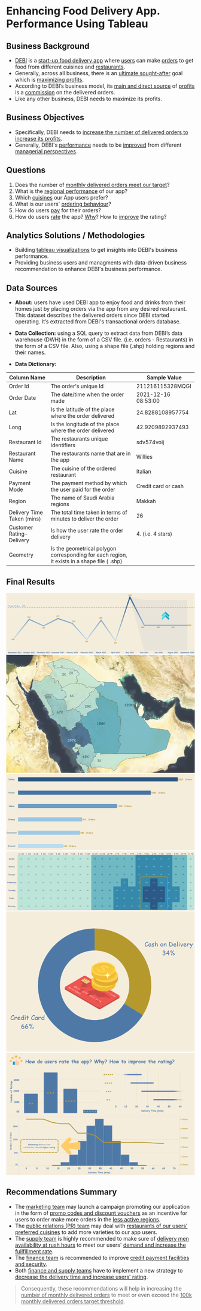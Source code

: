 # **Enhancing Food Delivery App. Performance Using Tableau**


## **Business Background** 

   - <u>DEBI</u> is a <u>start-up food delivery app</u> where <u>users</u> can make <u>orders</u> to get food from different cuisines and <u>restaurants</u>. 
   - Generally, across all business, there is an <u>ultimate sought-after</u> goal which is <u>maximizing profits</u>. 
   - According to DEBI’s business model, its <u>main and direct source</u> of <u>profits</u> is a <u>commission</u> on the delivered orders. 
   - Like any other business, DEBI needs to maximize its profits. 
    

## **Business Objectives**

   - Specifically, DEBI needs to <u>increase the number of delivered orders to increase its profits</u>.
   - Generally, DEBI's <u>performance</u> needs to be <u>improved</u> from different <u>managerial perspectives</u>.


## **Questions** 

   1. Does the number of <u>monthly delivered orders meet our target</u>?
   2. What is the <u>regional performance</u> of our app?
   3. Which <u>cuisines</u> our App users prefer?
   4. What is our users' <u>ordering behaviour</u>?
   5. How do users <u>pay</u> for their orders?
   6. How do users <u>rate</u> the app? <u>Why</u>? How to <u>improve</u> the rating?


## **Analytics Solutions / Methodologies**

   - Building <u>tableau visualizations</u> to get insights into DEBI's business performance.
   - Providing business users and managments with data-driven business recommendation to enhance DEBI's business performance.


## **Data Sources**

- **About:** users have used DEBI app to enjoy food and drinks from their homes just by placing orders via the app from any desired restaurant. This dataset describes the delivered orders since DEBI started operating. It’s extracted from DEBI's transactional orders database.   

- **Data Collection:** using a SQL query to extract data from DEBI’s data warehouse (DWH) in the form of a CSV file. (i.e. orders - Restaurants) in the form of a CSV file. Also, using a shape file (.shp) holding regions and their names. 

- **Data Dictionary:**

| Column Name | Description | Sample Value  |
|-------------|-------------|---------------|
| Order Id    | The order's unique Id  | 211216115328MQGI |
| Order Date | The date/time when the order made | 2021-12-16 08:53:00 |	
| Lat | Is the latitude of the place where the order delivered  | 24.8288108957754 |
| Long   | Is the longitude of the place where the order delivered  | 42.9209892937493	|
| Restaurant Id    | The restaurants unique identifiers  | sdv574voij |
| Restaurant Name | The restaurants name that are in the app | Willies |
| Cuisine | The cuisine of the ordered restaurant | Italian | 
| Payment Mode | The payment method by which the user paid for the order | Credit card or cash | 
| Region | The name of Saudi Arabia regions | Makkah | 
| Delivery Time Taken (mins) | The total time taken in terms of minutes to deliver the order | 26 | 
| Customer Rating-Delivery | Is how the user rate the order delivery | 4. (i.e. 4 stars) | 
| Geometry | Is the geometrical polygon corresponding for each region, it exists in a shape file ( .shp) | 
  


## **Final Results**

![Delivered Orders Trends](https://github.com/Ayman947/FoodDeliveryApp-Tableau-CaseStudy/blob/main/Insights/01%20Delivered%20Orders%20Trends.PNG)
![Regional Performance](https://github.com/Ayman947/FoodDeliveryApp-Tableau-CaseStudy/blob/main/Insights/02%20Regional%20Performance.PNG)
![Cuisines Performance](https://github.com/Ayman947/FoodDeliveryApp-Tableau-CaseStudy/blob/main/Insights/03%20Cuisines%20Performance.PNG)
![Ordering Behaviors](https://github.com/Ayman947/FoodDeliveryApp-Tableau-CaseStudy/blob/main/Insights/04%20Ordering%20Behaviors.PNG)
![Payment Methods](https://github.com/Ayman947/FoodDeliveryApp-Tableau-CaseStudy/blob/main/Insights/05%20Payment%20Methods.PNG)
![App Rating](https://github.com/Ayman947/FoodDeliveryApp-Tableau-CaseStudy/blob/main/Insights/06%20App.%20Ratings.PNG)

## **Recommendations Summary**
   - The <u>marketing team</u> may launch a campaign promoting our application in the form of <u>promo codes and discount vouchers</u> as an incentive for users to order make more orders in the <u>less active regions</u>.
   - The <u>public relations (PR) team</u> may deal with <u>restaurants of our users' preferred cuisines</u> to add more varieties  to our app users.
   - The <u>supply team</u> is highly recommended to make sure of <u>delivery men availability at rush hours</u> to meet our users' <u>demand and increase the fullfillment rate</u>.
   - The <u>finance team</u> is recommended to improve <u>credit payment facilities and security</u>.
   -  Both <u>finance and supply teams</u> have to implement a new strategy to <u>decrease the delivery time and increase users' rating</u>.

> Consequently, these recommendations  will help in increasing the <u>number of monthly delivered orders</u> to meet or even exceed the <u>100k monthly delivered orders target threshold</u>.
